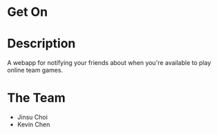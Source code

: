 Get On
======

# Description

A webapp for notifying your friends about when you're available to play online team games.


# The Team

* Jinsu Choi
* Kevin Chen
